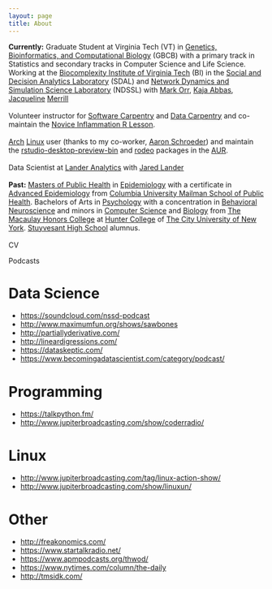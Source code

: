 ```yaml
---
layout: page
title: About
---
```


<p class="message">
  <strong>Currently:</strong>  Graduate Student at Virginia Tech (VT) in
  <a href='http://gbcb.vbi.vt.edu/'>Genetics, Bioinformatics, and Computational Biology</a> (GBCB)
  with a primary track in Statistics and secondary tracks in Computer Science and Life Science.
  <br>
  Working at the
  <a href='https://www.bi.vt.edu/'>Biocomplexity Institute of Virginia Tech</a> (BI) in the
  <a href='https://www.bi.vt.edu/sdal'>Social and Decision Analytics Laboratory</a> (SDAL) and
  <a href='https://www.bi.vt.edu/ndssl'>Network Dynamics and Simulation Science Laboratory</a> (NDSSL) with
  <a href='http://mark-orr.github.io/'>Mark Orr</a>,
  <a href='http://www.kajaabbas.com/'>Kaja Abbas</a>,
  <a href='http://nursing.columbia.edu/profile/jmerrill'>Jacqueline</a> <a href='http://www.columbia.edu/~jam119/'>Merrill</a>
  <br>
  <br>
  Volunteer instructor for
  <a href='http://software-carpentry.org/'>Software Carpentry</a> and
  <a href='http://www.datacarpentry.org/'>Data Carpentry</a> and
  co-maintain the
  <a href='http://swcarpentry.github.io/r-novice-inflammation/'>Novice Inflammation R Lesson</a>.
  <br>
  <br>
  <a href='https://www.archlinux.org/'>Arch</a>
  <a href='https://antergos.com/'>Linux</a> user (thanks to my co-worker,
  <a href='http://dads2busy.github.io/'>Aaron Schroeder</a>)
  and maintain the
  <a href='https://aur.archlinux.org/packages/rstudio-desktop-preview-bin/'>rstudio-desktop-preview-bin</a>
  and
  <a href='https://aur.archlinux.org/packages/rodeo/'>rodeo</a>
  packages in the
  <a href='https://aur.archlinux.org/'>AUR</a>.
  <br>
  <br>
  Data Scientist at
  <a href='http://www.landeranalytics.com/'>Lander Analytics</a>
  with
  <a href='http://www.jaredlander.com/'>Jared Lander</a>
  <br>
  <br>
  <strong>Past:</strong>
  <a href='https://www.mailman.columbia.edu/become-student/degrees/masters-programs/masters-public-health/columbia-mph'>Masters of Public Health</a> in
  <a href='https://www.mailman.columbia.edu/become-student/departments/epidemiology'>Epidemiology</a>
  with a certificate in
  <a href='https://www.mailman.columbia.edu/become-student/degrees/masters-programs/masters-public-health/columbia-mph/certificates/advanced'>Advanced Epidemiology</a>
  from
  <a href='https://www.mailman.columbia.edu/'>Columbia University Mailman School of Public Health</a>.
  Bachelors of Arts in
  <a href='http://www.hunter.cuny.edu/psychology'>Psychology</a>
  with a concentration in
  <a href='http://catalog.hunter.cuny.edu/preview_program.php?catoid=6&poid=793'>Behavioral Neuroscience</a>
  and minors in
  <a href='http://www.hunter.cuny.edu/csci/for-students/minoring-in-computer-science'>Computer Science</a>
  and
  <a href='http://catalog.hunter.cuny.edu/preview_program.php?catoid=16&poid=2270&returnto=1728'>Biology</a>
  from
  <a href='http://www.macaulay.cuny.edu/'>The Macaulay Honors College</a>
  at <a href='https://www.google.com/search?q=cuny+hunter+college&oq=cuny+hunter+college&aqs=chrome.0.0j69i65l2j0l3.2012j0j1&sourceid=chrome&ie=UTF-8'>Hunter College</a> of
  <a href='http://www2.cuny.edu/'>The City University of New York</a>.
  <a href='http://stuy.enschool.org/'>Stuyvesant High School</a> alumnus.
  <br>
  <br>
  CV
</p>

Podcasts

<h1>Data Science</h1>

- https://soundcloud.com/nssd-podcast
- http://www.maximumfun.org/shows/sawbones
- http://partiallyderivative.com/
- http://lineardigressions.com/
- https://dataskeptic.com/
- https://www.becomingadatascientist.com/category/podcast/

<h1>Programming</h1>

- https://talkpython.fm/
- http://www.jupiterbroadcasting.com/show/coderradio/

<h1>Linux</h1>

- http://www.jupiterbroadcasting.com/tag/linux-action-show/
- http://www.jupiterbroadcasting.com/show/linuxun/

<h1>Other</h1>

- http://freakonomics.com/
- https://www.startalkradio.net/
- https://www.apmpodcasts.org/thwod/
- https://www.nytimes.com/column/the-daily
- http://tmsidk.com/


